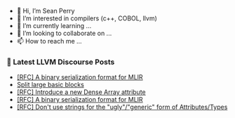 - 👋 Hi, I’m Sean Perry
- 👀 I’m interested in compilers (c++, COBOL, llvm)
- 🌱 I’m currently learning ...
- 💞️ I’m looking to collaborate on ...
- 📫 How to reach me ...

<!---
s66perry/s66perry is a ✨ special ✨ repository because its `README.md` (this file) appears on your GitHub profile.
You can click the Preview link to take a look at your changes.
--->
### 📕 Latest LLVM Discourse Posts

<!-- DISCOURSE-LLVM:START -->
- [[RFC] A binary serialization format for MLIR](https://discourse.llvm.org/t/rfc-a-binary-serialization-format-for-mlir/63518#post_11)
- [Split large basic blocks](https://discourse.llvm.org/t/split-large-basic-blocks/63578#post_1)
- [[RFC] Introduce a new Dense Array attribute](https://discourse.llvm.org/t/rfc-introduce-a-new-dense-array-attribute/63279#post_9)
- [[RFC] A binary serialization format for MLIR](https://discourse.llvm.org/t/rfc-a-binary-serialization-format-for-mlir/63518#post_10)
- [[RFC] Don&#39;t use strings for the &quot;ugly&quot;/&quot;generic&quot; form of Attributes/Types](https://discourse.llvm.org/t/rfc-dont-use-strings-for-the-ugly-generic-form-of-attributes-types/63537#post_6)
<!-- DISCOURSE-LLVM:END -->
